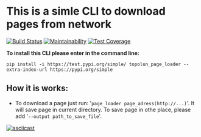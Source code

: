 #  This is a simle CLI to download pages from network

[![Build Status](https://travis-ci.org/Topolun/python-project-lvl3.svg?branch=master)](https://travis-ci.org/Topolun/python-project-lvl3)
[![Maintainability](https://api.codeclimate.com/v1/badges/5fbfcf4562ffe7192ba0/maintainability)](https://codeclimate.com/github/Topolun/python-project-lvl3/maintainability)
[![Test Coverage](https://api.codeclimate.com/v1/badges/5fbfcf4562ffe7192ba0/test_coverage)](https://codeclimate.com/github/Topolun/python-project-lvl3/test_coverage)

**To install this CLI please enter in the command line:**

    pip install -i https://test.pypi.org/simple/ topolun_page_loader --extra-index-url https://pypi.org/simple

## How it is works:

- To download a page just run: '`page_loader page_adress(http://...)`'. It will save page in current directory.
To save page in othe place, please add '`--output path_to_save_file`'.


[![asciicast](https://asciinema.org/a/Fa0Q6wvTF6Xm7iQ6Y6q5JztCa.svg)](https://asciinema.org/a/Fa0Q6wvTF6Xm7iQ6Y6q5JztCa)
